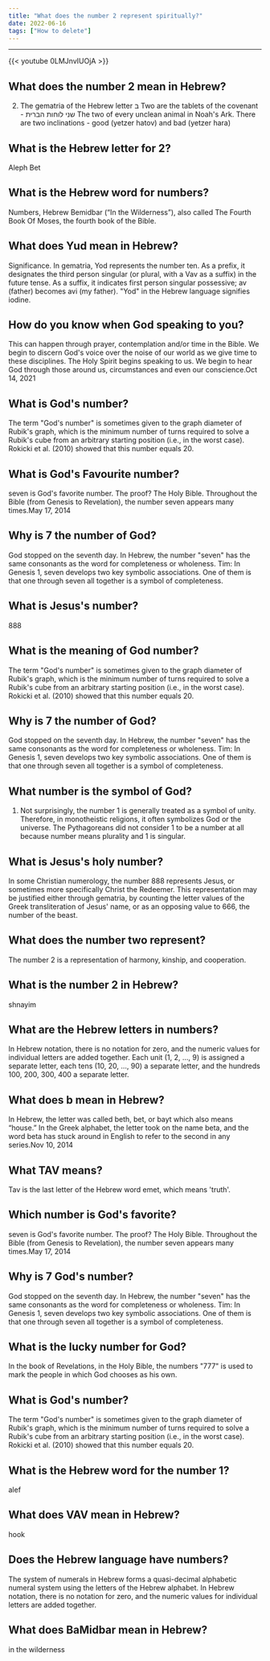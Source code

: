 ```yaml
---
title: "What does the number 2 represent spiritually?"
date: 2022-06-16
tags: ["How to delete"]
---
```


---
{{< youtube 0LMJnvIUOjA >}}
## What does the number 2 mean in Hebrew?
2. The gematria of the Hebrew letter ב Two are the tablets of the covenant - שני לוחות הברית The two of every unclean animal in Noah's Ark. There are two inclinations - good (yetzer hatov) and bad (yetzer hara)

## What is the Hebrew letter for 2?
Aleph Bet

## What is the Hebrew word for numbers?
Numbers, Hebrew Bemidbar (“In the Wilderness”), also called The Fourth Book Of Moses, the fourth book of the Bible.

## What does Yud mean in Hebrew?
Significance. In gematria, Yod represents the number ten. As a prefix, it designates the third person singular (or plural, with a Vav as a suffix) in the future tense. As a suffix, it indicates first person singular possessive; av (father) becomes avi (my father). "Yod" in the Hebrew language signifies iodine.

## How do you know when God speaking to you?
This can happen through prayer, contemplation and/or time in the Bible. We begin to discern God's voice over the noise of our world as we give time to these disciplines. The Holy Spirit begins speaking to us. We begin to hear God through those around us, circumstances and even our conscience.Oct 14, 2021

## What is God's number?
The term "God's number" is sometimes given to the graph diameter of Rubik's graph, which is the minimum number of turns required to solve a Rubik's cube from an arbitrary starting position (i.e., in the worst case). Rokicki et al. (2010) showed that this number equals 20.

## What is God's Favourite number?
seven is God's favorite number. The proof? The Holy Bible. Throughout the Bible (from Genesis to Revelation), the number seven appears many times.May 17, 2014

## Why is 7 the number of God?
God stopped on the seventh day. In Hebrew, the number "seven" has the same consonants as the word for completeness or wholeness. Tim: In Genesis 1, seven develops two key symbolic associations. One of them is that one through seven all together is a symbol of completeness.

## What is Jesus's number?
888

## What is the meaning of God number?
The term "God's number" is sometimes given to the graph diameter of Rubik's graph, which is the minimum number of turns required to solve a Rubik's cube from an arbitrary starting position (i.e., in the worst case). Rokicki et al. (2010) showed that this number equals 20.

## Why is 7 the number of God?
God stopped on the seventh day. In Hebrew, the number "seven" has the same consonants as the word for completeness or wholeness. Tim: In Genesis 1, seven develops two key symbolic associations. One of them is that one through seven all together is a symbol of completeness.

## What number is the symbol of God?
1. Not surprisingly, the number 1 is generally treated as a symbol of unity. Therefore, in monotheistic religions, it often symbolizes God or the universe. The Pythagoreans did not consider 1 to be a number at all because number means plurality and 1 is singular.

## What is Jesus's holy number?
In some Christian numerology, the number 888 represents Jesus, or sometimes more specifically Christ the Redeemer. This representation may be justified either through gematria, by counting the letter values of the Greek transliteration of Jesus' name, or as an opposing value to 666, the number of the beast.

## What does the number two represent?
The number 2 is a representation of harmony, kinship, and cooperation.

## What is the number 2 in Hebrew?
shnayim

## What are the Hebrew letters in numbers?
In Hebrew notation, there is no notation for zero, and the numeric values for individual letters are added together. Each unit (1, 2, ..., 9) is assigned a separate letter, each tens (10, 20, ..., 90) a separate letter, and the hundreds 100, 200, 300, 400 a separate letter.

## What does b mean in Hebrew?
In Hebrew, the letter was called beth, bet, or bayt which also means “house.” In the Greek alphabet, the letter took on the name beta, and the word beta has stuck around in English to refer to the second in any series.Nov 10, 2014

## What TAV means?
Tav is the last letter of the Hebrew word emet, which means 'truth'.

## Which number is God's favorite?
seven is God's favorite number. The proof? The Holy Bible. Throughout the Bible (from Genesis to Revelation), the number seven appears many times.May 17, 2014

## Why is 7 God's number?
God stopped on the seventh day. In Hebrew, the number "seven" has the same consonants as the word for completeness or wholeness. Tim: In Genesis 1, seven develops two key symbolic associations. One of them is that one through seven all together is a symbol of completeness.

## What is the lucky number for God?
In the book of Revelations, in the Holy Bible, the numbers "777" is used to mark the people in which God chooses as his own.

## What is God's number?
The term "God's number" is sometimes given to the graph diameter of Rubik's graph, which is the minimum number of turns required to solve a Rubik's cube from an arbitrary starting position (i.e., in the worst case). Rokicki et al. (2010) showed that this number equals 20.

## What is the Hebrew word for the number 1?
alef

## What does VAV mean in Hebrew?
hook

## Does the Hebrew language have numbers?
The system of numerals in Hebrew forms a quasi-decimal alphabetic numeral system using the letters of the Hebrew alphabet. In Hebrew notation, there is no notation for zero, and the numeric values for individual letters are added together.

## What does BaMidbar mean in Hebrew?
in the wilderness

